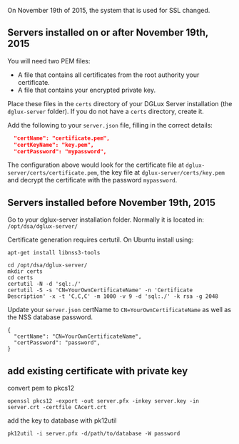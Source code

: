 On November 19th of 2015, the system that is used for SSL changed.

## Servers installed on or after November 19th, 2015

You will need two PEM files:
- A file that contains all certificates from the root authority your certificate.
- A file that contains your encrypted private key.

Place these files in the `certs` directory of your DGLux Server installation (the `dglux-server` folder). If you do not have a `certs` directory, create it.

Add the following to your `server.json` file, filling in the correct details:

```json
  "certName": "certificate.pem",
  "certKeyName": "key.pem",
  "certPassword": "mypassword",
```

The configuration above would look for the certificate file at `dglux-server/certs/certificate.pem`, the key file at `dglux-server/certs/key.pem` and decrypt the certificate with the password `mypassword`.

## Servers installed before November 19th, 2015
Go to your dglux-server installation folder. Normally it is located in: `/opt/dsa/dglux-server/`

Certificate generation requires certutil. On Ubuntu install using: 
```
apt-get install libnss3-tools
```

```
cd /opt/dsa/dglux-server/
mkdir certs
cd certs
certutil -N -d 'sql:./'
certutil -S -s 'CN=YourOwnCertificateName' -n 'Certificate Description' -x -t 'C,C,C' -m 1000 -v 9 -d 'sql:./' -k rsa -g 2048
```

Update your `server.json` certName to `CN=YourOwnCertificateName` as well as the NSS database password.

```
{
  "certName": "CN=YourOwnCertificateName",
  "certPassword": "password",
}
```


## add existing certificate with private key
convert pem to pkcs12
```
openssl pkcs12 -export -out server.pfx -inkey server.key -in server.crt -certfile CAcert.crt
```
add the key to database with pk12util
```
pk12util -i server.pfx -d/path/to/database -W password
```